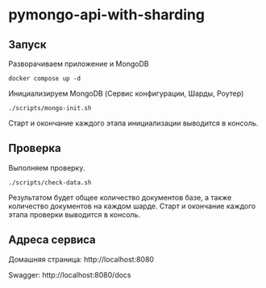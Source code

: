 # pymongo-api-with-sharding

## Запуск

Разворачиваем приложение и MongoDB

```shell
docker compose up -d
```

Инициализируем MongoDB (Сервис конфигурации, Шарды, Роутер)
```shell
./scripts/mongo-init.sh
```
Старт и окончание каждого этапа инициализации выводится в консоль.

## Проверка

Выполняем проверку.
```shell
./scripts/check-data.sh
```
Результатом будет общее количество документов базе, а также количество документов на каждом шарде.
Старт и окончание каждого этапа проверки выводится в консоль.

## Адреса сервиса

Домашняя страница: http://localhost:8080

Swagger: http://localhost:8080/docs
